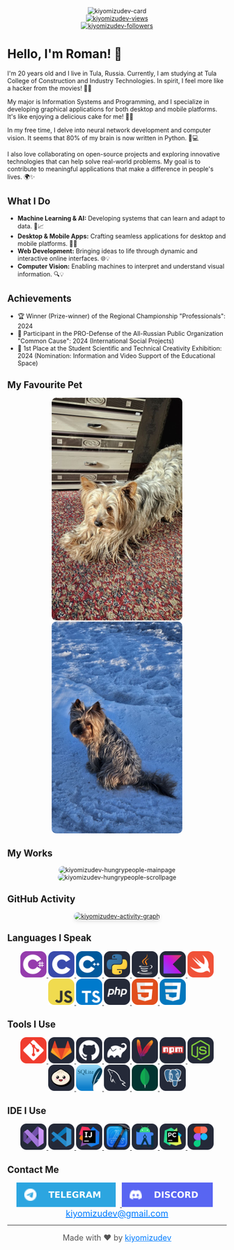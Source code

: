 <div align="center">
    <img src="https://socialify.git.ci/kiyomizudev/kiyomizudev/image?description=1&descriptionEditable=MOBILE%20AND%20DESKTOP%20SOFTWARE%20DEVELOPER&font=Source%20Code%20Pro&forks=1&issues=1&language=1&name=1&owner=1&pattern=Circuit%20Board&pulls=1&stargazers=1&theme=Auto" width="640" height="320" alt="kiyomizudev-card"/>
    <br>
    <a href="https://github.com/kiyomizudev">
        <img src="https://komarev.com/ghpvc/?username=kiyomizudev&label=Profile%20views&color=0e75b6&style=flat" alt="kiyomizudev-views"/> 
    </a>
    <br>
    <a href="https://www.github.com/kiyomizudev" target="_blank" rel="noreferrer">
        <img src="https://img.shields.io/github/followers/kiyomizudev?logo=github&style=for-the-badge&color=0891b2&labelColor=1c1917" alt="kiyomizudev-followers">
    </a>
</div>

# Hello, I'm Roman! 🚀

I'm 20 years old and I live in Tula, Russia. Currently, I am studying at Tula College of Construction and Industry Technologies. In spirit, I feel more like a hacker from the movies! 🕵️‍♂️

My major is Information Systems and Programming, and I specialize in developing graphical applications for both desktop and mobile platforms. It's like enjoying a delicious cake for me! 🍰😎

In my free time, I delve into neural network development and computer vision. It seems that 80% of my brain is now written in Python. 🐍💻

I also love collaborating on open-source projects and exploring innovative technologies that can help solve real-world problems. My goal is to contribute to meaningful applications that make a difference in people's lives. 🌍✨

## What I Do

- **Machine Learning & AI:** Developing systems that can learn and adapt to data. 🤖📈
- **Desktop & Mobile Apps:** Crafting seamless applications for desktop and mobile platforms. 📱🎨
- **Web Development:** Bringing ideas to life through dynamic and interactive online interfaces. 🌐💡
- **Computer Vision:** Enabling machines to interpret and understand visual information. 🔍💡

## Achievements

- 🏆 Winner (Prize-winner) of the Regional Championship "Professionals": 2024
- 🌟 Participant in the PRO-Defense of the All-Russian Public Organization "Common Cause": 2024 (International Social Projects)
- 🥇 1st Place at the Student Scientific and Technical Creativity Exhibition: 2024 (Nomination: Information and Video Support of the Educational Space)

## My Favourite Pet

<div align="center">
    <img src="./assets/content/Pet_1.jpg" style="width: 300px; height: auto; border-radius: 10px" alt="kiyomizudev-pet-1">
    <img src="./assets/content/Pet_2.jpg" style="width: 300px; height: auto; border-radius: 10px" alt="kiyomizudev-pet-2">
</div>

## My Works

<div align="center">
    <img src="./assets/content/HungryPeople-MainPage.png" style="width: 300px; height: auto; border-radius: 10px" alt="kiyomizudev-hungrypeople-mainpage">
    <img src="./assets/content/HungryPeople-ScrollPage.png" style="width: 300px; height: auto; border-radius: 10px" alt="kiyomizudev-hungrypeople-scrollpage">
</div>

## GitHub Activity

<div align="center">
    <a href="https://github.com/kiyomizudev">
        <img src="https://github-readme-activity-graph.vercel.app/graph?username=kiyomizudev&theme=react" alt="kiyomizudev-activity-graph" style="border-radius: 10px; box-shadow: 0 4px 8px rgba(0, 0, 0, 0.1);">
    </a>
</div>

## Languages I Speak

<div align="center">
    <a href="https://learn.microsoft.com/ru-ru/dotnet/csharp/">
        <img src="./assets/CS.svg" width="60"/>
    </a>
    <a href="https://learn.microsoft.com/ru-ru/cpp/c-language/?view=msvc-170">
        <img src="./assets/C.svg" width="60"/>
    </a>
    <a href="https://learn.microsoft.com/ru-ru/cpp/cpp/?view=msvc-170">
        <img src="./assets/CPP.svg" width="60"/>
    </a>
    <a href="https://www.python.org/">
        <img src="./assets/Python.svg" width="60"/>
    </a>
    <a href="https://www.java.com/en/">
        <img src="./assets/Java.svg" width="60"/>
    </a>
    <a href="https://kotlinlang.org/">
        <img src="./assets/Kotlin.svg" width="60"/>
    </a>
    <a href="https://www.swift.org/">
        <img src="./assets/Swift.svg" width="60"/>
    </a>
    <a href="https://developer.mozilla.org/en-US/docs/Web/JavaScript">
        <img src="./assets/JavaScript.svg" width="60"/>
    </a>
    <a href="https://www.typescriptlang.org/">
        <img src="./assets/TypeScript.svg" width="60"/>
    </a>
    <a href="https://www.php.net/">
        <img src="./assets/PHP.svg" width="60"/>
    </a>
    <a href="https://developer.mozilla.org/ru/docs/Learn/Getting_started_with_the_web/HTML_basics">
        <img src="./assets/HTML.svg" width="60"/>
    </a>
    <a href="https://developer.mozilla.org/ru/docs/Learn/Getting_started_with_the_web/CSS_basics">
        <img src="./assets/CSS.svg" width="60"/>
    </a>
</div>

## Tools I Use

<div align="center">
    <a href="https://git-scm.com/">
        <img src="./assets/Git.svg" width="60" alt="Git"/>
    </a>
    <a href="https://about.gitlab.com/">
        <img src="./assets/GitLab.svg" width="60" alt="GitLab"/>
    </a>
    <a href="https://github.com/">
        <img src="./assets/GitHub.svg" width="60" alt="GitHub"/>
    </a>
    <a href="https://gradle.org/">
        <img src="./assets/Gradle.svg" width="60" alt="Gradle"/>
    </a>
    <a href="https://maven.apache.org/">
        <img src="./assets/Maven.svg" width="60" alt="Maven"/>
    </a>
    <a href="https://www.npmjs.com/">
        <img src="./assets/Npm.svg" width="60" alt="NPM"/>
    </a>
    <a href="https://nodejs.org/">
        <img src="./assets/NodeJS.svg" width="60" alt="Node.js"/>
    </a>
    <a href="https://bun.sh/">
        <img src="./assets/Bun.svg" width="60" alt="Bun"/>
    </a>
    <a href="https://www.sqlite.org/">
        <img src="./assets/SQLite.svg" width="60" alt="SQLite"/>
    </a>
    <a href="https://www.mysql.com/">
        <img src="./assets/MySQL.svg" width="60" alt="MySQL"/>
    </a>
    <a href="https://www.mongodb.com/">
        <img src="./assets/MongoDB.svg" width="60" alt="MongoDB"/>
    </a>
    <a href="https://www.postgresql.org/">
        <img src="./assets/PostgreSQL.svg" width="60" alt="PostgreSQL"/>
    </a>
</div>

## IDE I Use

<div align="center">
    <a href="https://visualstudio.microsoft.com/downloads/">
        <img src="./assets/VisualStudio.svg" width="60"/>
    </a>
    <a href="https://code.visualstudio.com/">
        <img src="./assets/VSCode.svg" width="60"/>
    </a>
    <a href="https://www.jetbrains.com/ru-ru/idea/">
        <img src="./assets/Idea.svg" width="60"/>
    </a>
    <a href="https://developer.apple.com/xcode/">
        <img src="./assets/XCode.svg" width="60"/>
    </a>
    <a href="https://developer.android.com/studio">
        <img src="./assets/AndroidStudio.svg" width="60"/>
    </a>
    <a href="https://www.jetbrains.com/pycharm/">
        <img src="./assets/PyCharm.svg" width="60"/>
    </a>
    <a href="https://www.figma.com/">
        <img src="./assets/Figma.svg" width="60"/>
    </a>
</div>

## Contact Me

<div align="center">
    <a href="https://t.me/kiyomizudev">
        <img src="./assets/Telegram-Square.svg" style="margin-right: 10px" alt="kiyomizudev-telegram"/>
    </a>
    <a href="https://discordapp.com/users/1013231151177023559">
        <img src="./assets/Discord-Square.svg" style="margin-right: 10px" alt="kiyomizudev-discord"/>
    </a>
    <br>
    <a href="mailto:kiyomizudev@gmail.com" style="font-size: 20px; color: #007bff">kiyomizudev@gmail.com</a>
</div>

---

<div align="center">
    <p style="font-size: 18px; color: #555;">Made with ❤️ by <a href="https://github.com/kiyomizudev" style="color: #007bff;">kiyomizudev</a></p>
</div>
